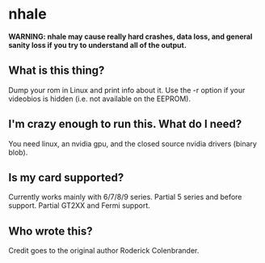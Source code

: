 nhale
=====
**WARNING: nhale may cause really hard crashes, data loss, and general sanity loss if you try to understand all of the output.**

What is this thing?
-------------------
Dump your rom in Linux and print info about it. Use the -r option if your videobios is hidden (i.e. not available on the EEPROM).

I'm crazy enough to run this. What do I need?
---------------------------------------------
You need linux, an nvidia gpu, and the closed source nvidia drivers (binary blob).

Is my card supported?
---------------------
Currently works mainly with 6/7/8/9 series.
Partial 5 series and before support.
Partial GT2XX and Fermi support.

Who wrote this?
---------------
Credit goes to the original author Roderick Colenbrander.
